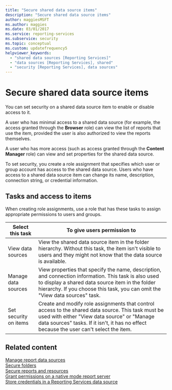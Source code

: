 ```yaml
---
title: "Secure shared data source items"
description: "Secure shared data source items"
author: maggiesMSFT
ms.author: maggies
ms.date: 03/01/2017
ms.service: reporting-services
ms.subservice: security
ms.topic: conceptual
ms.custom: updatefrequency5
helpviewer_keywords:
  - "shared data sources [Reporting Services]"
  - "data sources [Reporting Services], shared"
  - "security [Reporting Services], data sources"
---
```

# Secure shared data source items
  You can set security on a shared data source item to enable or disable access to it.  
  
 A user who has minimal access to a shared data source (for example, the access granted through the **Browser** role) can view the list of reports that use the item, provided the user is also authorized to view the reports themselves.  
  
 A user who has more access (such as access granted through the **Content Manager** role) can view and set properties for the shared data source.  
  
 To set security, you create a role assignment that specifies which user or group account has access to the shared data source. Users who have access to a shared data source item can change its name, description, connection string, or credential information.  
  
## Tasks and access to items  
 When creating role assignments, use a role that has these tasks to assign appropriate permissions to users and groups.  
  
|Select this task|To give users permission to|  
|----------------------|---------------------------------|  
|View data sources|View the shared data source item in the folder hierarchy. Without this task, the item isn't visible to users and they might not know that the data source is available.|  
|Manage data sources|View properties that specify the name, description, and connection information. This task is also used to display a shared data source item in the folder hierarchy. If you choose this task, you can omit the "View data sources" task.|  
|Set security on items|Create and modify role assignments that control access to the shared data source. This task must be used with either "View data source" or "Manage data sources" tasks. If it isn't, it has no effect because the user can't select the item.|  
  
## Related content  
 [Manage report data sources](../../reporting-services/report-data/manage-report-data-sources.md)   
 [Secure folders](../../reporting-services/security/secure-folders.md)   
 [Secure reports and resources](../../reporting-services/security/secure-reports-and-resources.md)   
 [Grant permissions on a native mode report server](../../reporting-services/security/granting-permissions-on-a-native-mode-report-server.md)   
 [Store credentials in a Reporting Services data source](../../reporting-services/report-data/store-credentials-in-a-reporting-services-data-source.md)  
  
  
